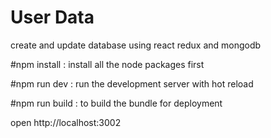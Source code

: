 # User Data
create and update database using react redux and mongodb

#npm install :
install all the node packages first 

#npm run dev :
run the development server with hot reload

#npm run build :
to build the bundle for deployment

open http://localhost:3002
